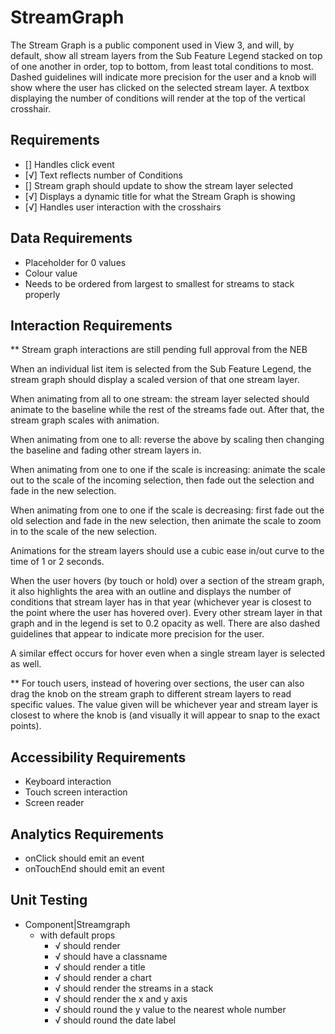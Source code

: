 # StreamGraph

The Stream Graph is a public component used in View 3, and will, by default, show all stream layers from the Sub Feature Legend stacked on top of one another in order, top to bottom, from least total conditions to most. Dashed guidelines will indicate more precision for the user and a knob will show where the user has clicked on the selected stream layer. A textbox displaying the number of conditions will render at the top of the vertical crosshair.

## Requirements

* [] Handles click event
* [√] Text reflects number of Conditions
* [] Stream graph should update to show the stream layer selected
* [√] Displays a dynamic title for what the Stream Graph is showing
* [√] Handles user interaction with the crosshairs

## Data Requirements

* Placeholder for 0 values
* Colour value
* Needs to be ordered from largest to smallest for streams to stack properly

## Interaction Requirements

** Stream graph interactions are still pending full approval from the NEB

When an individual list item is selected from the Sub Feature Legend, the stream graph should display a scaled version of that one stream layer.

When animating from all to one stream: the stream layer selected should animate to the baseline while the rest of the streams fade out. After that, the stream graph scales with animation.

When animating from one to all: reverse the above by scaling then changing the baseline and fading other stream layers in.

When animating from one to one if the scale is increasing: animate the scale out to the scale of the incoming selection, then fade out the selection and fade in the new selection.

When animating from one to one if the scale is decreasing: first fade out the old selection and fade in the new selection, then animate the scale to zoom in to the scale of the new selection.

Animations for the stream layers should use a cubic ease in/out curve to the time of 1 or 2 seconds.

When the user hovers (by touch or hold) over a section of the stream graph, it also highlights the area with an outline and displays the number of conditions that stream layer has in that year (whichever year is closest to the point where the user has hovered over). Every other stream layer in that graph and in the legend is set to 0.2 opacity as well. There are also dashed guidelines that appear to indicate more precision for the user.

A similar effect occurs for hover even when a single stream layer is selected as well.

** For touch users, instead of hovering over sections, the user can also drag the knob on the stream graph to different stream layers to read specific values. The value given will be whichever year and stream layer is closest to where the knob is (and visually it will appear to snap to the exact points).

## Accessibility Requirements

* Keyboard interaction
* Touch screen interaction
* Screen reader

## Analytics Requirements

* onClick should emit an event
* onTouchEnd should emit an event

## Unit Testing

* Component|Streamgraph
  * with default props
    * √ should render
    * √ should have a classname
    * √ should render a title
    * √ should render a chart
    * √ should render the streams in a stack
    * √ should render the x and y axis
    * √ should round the y value to the nearest whole number
    * √ should round the date label
